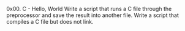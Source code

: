 0x00. C - Hello, World
Write a script that runs a C file through the preprocessor and save the result into another file.
Write a script that compiles a C file but does not link.

